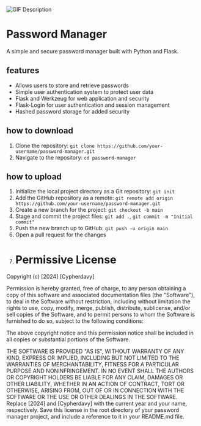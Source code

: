 
![GIF Description](https://media.giphy.com/media/Qu61Zv3BR7r88l2EGI/source.gif)






# Password Manager

A simple and secure password manager built with Python and Flask.

## features

* Allows users to store and retrieve passwords
* Simple user authentication system to protect user data
* Flask and Werkzeug for web application and security
* Flask-Login for user authentication and session management
* Hashed password storage for added security

## how to download

1. Clone the repository: `git clone https://github.com/your-username/password-manager.git`
2. Navigate to the repository: `cd password-manager`

## how to upload

1. Initialize the local project directory as a Git repository: `git init`
2. Add the GitHub repository as a remote: `git remote add origin https://github.com/your-username/password-manager.git`
3. Create a new branch for the project: `git checkout -b main`
4. Stage and commit the project files: `git add .`, `git commit -m "Initial commit"`
5. Push the new branch up to GitHub: `git push -u origin main`
6. Open a pull request for the changes
7. # Permissive License

Copyright (c) [2024] [Cypherdavy]

Permission is hereby granted, free of charge, to any person obtaining a copy of this software and associated documentation files (the "Software"), to deal in the Software without restriction, including without limitation the rights to use, copy, modify, merge, publish, distribute, sublicense, and/or sell copies of the Software, and to permit persons to whom the Software is furnished to do so, subject to the following conditions:

The above copyright notice and this permission notice shall be included in all copies or substantial portions of the Software.

THE SOFTWARE IS PROVIDED "AS IS", WITHOUT WARRANTY OF ANY KIND, EXPRESS OR IMPLIED, INCLUDING BUT NOT LIMITED TO THE WARRANTIES OF MERCHANTABILITY, FITNESS FOR A PARTICULAR PURPOSE AND NONINFRINGEMENT. IN NO EVENT SHALL THE AUTHORS OR COPYRIGHT HOLDERS BE LIABLE FOR ANY CLAIM, DAMAGES OR OTHER LIABILITY, WHETHER IN AN ACTION OF CONTRACT, TORT OR OTHERWISE, ARISING FROM, OUT OF OR IN CONNECTION WITH THE SOFTWARE OR THE USE OR OTHER DEALINGS IN THE SOFTWARE.
Replace [2024] and [Cypherdavy] with the current year and your name, respectively. Save this license in the root directory of your password manager project, and include a reference to it in your README.md file.
